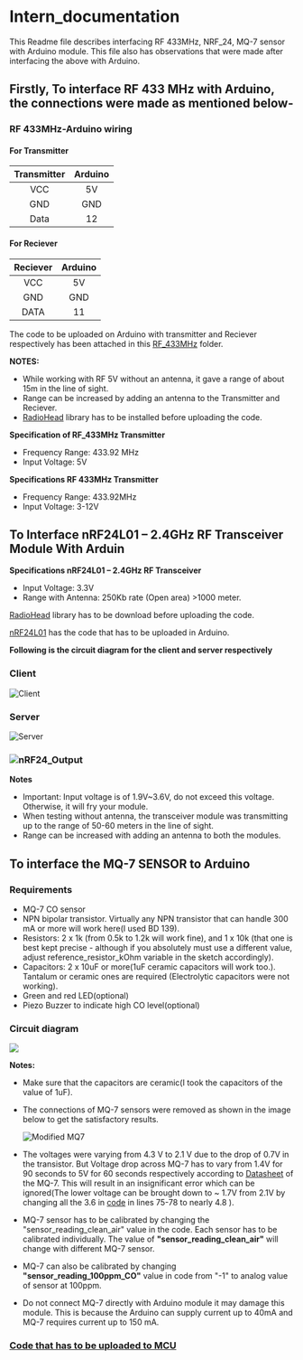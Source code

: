 # Intern_documentation
This Readme file describes interfacing RF 433MHz, NRF_24, MQ-7 sensor with Arduino module. This file also has observations that were made after interfacing the above with Arduino. 


## Firstly, To interface RF 433 MHz with Arduino, the connections were made as mentioned below-
### RF 433MHz-Arduino wiring
#### For Transmitter
| Transmitter | Arduino |
| :---------: | :------:|
| VCC | 5V |
| GND | GND |
|Data | 12 |
#### For Reciever
|Reciever| Arduino|
| :----: | :-----:|
|VCC|5V|
|GND|GND|
|DATA|11|


The code to be uploaded on Arduino with transmitter and Reciever respectively has been attached in this [RF_433MHz](https://github.com/avianshgaur/Intern_documentation/tree/master/RF_433Hz) folder.


**NOTES:**
* While working with RF 5V without an antenna, it gave a range of about 15m in the line of sight.
* Range can be increased by adding an antenna to the Transmitter and Reciever.
* [RadioHead](http://www.airspayce.com/mikem/arduino/RadioHead/RadioHead-1.46.zip) library has to be installed before uploading the code.

**Specification of RF_433MHz Transmitter**
* Frequency Range: 433.92 MHz
* Input Voltage: 5V

**Specifications RF 433MHz Transmitter**
* Frequency Range: 433.92MHz
* Input Voltage: 3-12V

## To Interface nRF24L01 – 2.4GHz RF Transceiver Module With Arduin
**Specifications nRF24L01 – 2.4GHz RF Transceiver**
* Input Voltage: 3.3V
* Range with Antenna: 250Kb rate (Open area) >1000 meter.

[RadioHead](http://www.airspayce.com/mikem/arduino/RadioHead/RadioHead-1.46.zip) library has to be download before uploading the code.


[nRF24L01](https://github.com/avianshgaur/Intern_documentation/tree/master/nRF24L01) has the code that has to be uploaded in Arduino.

**Following is the circuit diagram for the client and server respectively**

### Client
![Client](https://github.com/avianshgaur/Intern_documentation/blob/master/png_nRF24/Client.png)

### Server
 ![Server](https://github.com/avianshgaur/Intern_documentation/blob/master/png_nRF24/Server.png)

### ![nRF24_Output](https://github.com/avianshgaur/Intern_documentation/blob/master/png_nRF24/nRF24_output.png)

**Notes**
* Important: Input voltage is of 1.9V~3.6V, do not exceed this voltage. Otherwise, it will fry your module. 
* When testing without antenna, the transceiver module was transmitting up to the range of 50-60 meters in the line of sight.
* Range can be increased with adding an antenna to both the modules.

## To interface the MQ-7 SENSOR to Arduino
 ### Requirements
  * MQ-7 CO sensor
  *  NPN bipolar transistor. Virtually any NPN transistor that can handle 300 mA or more will work here(I used BD 139).
  * Resistors: 2 x 1k (from 0.5k to 1.2k will work fine), and 1 x 10k (that one is best kept precise - although if you absolutely must use a different value, adjust reference_resistor_kOhm variable in the sketch accordingly).
  * Capacitors: 2 x 10uF or more(1uF ceramic capacitors will work too.). Tantalum or ceramic ones are required (Electrolytic capacitors were not working).
  * Green and red LED(optional)
  * Piezo Buzzer to indicate high CO level(optional)
  
  ### Circuit diagram
  
  ![](https://github.com/avianshgaur/Intern_documentation/blob/master/other_png/MQ-7_circuit.jpg)


 **Notes:**
* Make sure that the capacitors are ceramic(I took the capacitors of the value of 1uF).
* The connections of MQ-7 sensors were removed as shown in the image below to get the satisfactory results.
  
  ![Modified MQ7](https://github.com/avianshgaur/Intern_documentation/blob/master/other_png/modified_MQ-7.jpg)
* The voltages were varying from 4.3 V to 2.1 V due to the drop of 0.7V in the transistor. But Voltage drop across MQ-7 has to vary from 1.4V for 90 seconds to 5V for 60 seconds respectively according to [Datasheet](https://www.sparkfun.com/datasheets/Sensors/Biometric/MQ-7.pdf) of the MQ-7. This will result in an insignificant error which can be ignored(The lower voltage can be brought down to ~ 1.7V from 2.1V by changing all the 3.6 in [code](https://github.com/avianshgaur/Intern_documentation/blob/master/co_monitor.ino) in lines 75-78 to nearly 4.8 ).
* MQ-7 sensor has to be calibrated by changing the "sensor_reading_clean_air" value in the code. Each sensor has to be calibrated individually. The value of **"sensor_reading_clean_air"** will change with different MQ-7 sensor.
* MQ-7 can also be calibrated by changing **"sensor_reading_100ppm_CO"** value in code from "-1" to analog value of sensor at 100ppm. 
* Do not connect MQ-7 directly with Arduino module it may damage this  module. This is because the Arduino can supply current up to 40mA and MQ-7 requires current up to 150 mA.
### [Code that has to be uploaded to MCU](https://github.com/avianshgaur/Intern_documentation/blob/master/co_monitor.ino)


